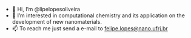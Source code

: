 - 👋 Hi, I’m @lipelopesoliveira
- 👀 I’m interested in computational chemistry and its application on the development of new nanomaterials.
- 📫 To reach me just send a e-mail to felipe.lopes@nano.ufrj.br

<!---
lipelopesoliveira/lipelopesoliveira is a ✨ special ✨ repository because its `README.md` (this file) appears on your GitHub profile.
You can click the Preview link to take a look at your changes.
--->
